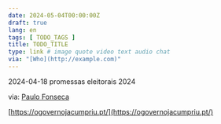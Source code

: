 ```yaml
---
date: 2024-05-04T00:00:00Z
draft: true
lang: en
tags: [ TODO_TAGS ]
title: TODO_TITLE
type: link # image quote video text audio chat
via: "[Who](http://example.com)"
---
```



2024-04-18 promessas eleitorais 2024

via: [Paulo Fonseca](https://ios.slack.com/archives/C01JF255H5G/p1713448477196259)

[https://ogovernojacumpriu.pt/](https://ogovernojacumpriu.pt/)

